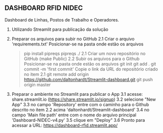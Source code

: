## DASHBOARD RFID NIDEC
Dashboard de Linhas, Postos de Trabalho e Operadores.

1. Utilizando Streamlit para publicação da solução
   
2. Preparar os arquivos para subir no GitHub
2.1 Criar o arquivo 'requirements.txt'
    Posicionar-se na pasta onde estão os arquivos
    > pip install pipreqs <enter>
    > pipreqs ./ <enter>
2.1 Criar um novo repositório no GitHub (make Public)
2.2 Subir os arquivos para o Github
    Posicionar-se na pasta onde estão os arquivos
    > git init <enter>
    > git add . <enter>
    > git commit -m 'first commit'
    Copie o link da URL do repositório criado no item 2.1
    > git remote add origin https://github.com/daltonhardt/Streamlit-dashboard.git <enter>
    > git push origin master
     
3. Preparar o ambiente no Streamlit para publicar o App
3.1 acesse:  share.streamlit.io  (https://share.streamlit.io/signup)
3.2 selecione "New App"
3.3 no campo 'Repository' entre com o caminho para o Github descrito no item 2.2 acima
      'daltonhardt/Streamlit-dashboard'
3.4 no campo 'Main file path' entre com o nome do arquivo principal
      'Dashboard-NIDEC-v4.py'
3.5 clique em "Deploy"
3.6 Pronto para acessar a URL:  https://dashboard-rfid.streamlit.app/
